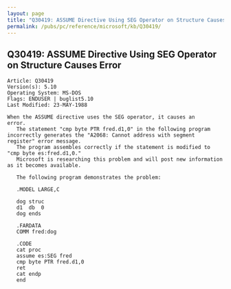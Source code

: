 ```yaml
---
layout: page
title: "Q30419: ASSUME Directive Using SEG Operator on Structure Causes Error"
permalink: /pubs/pc/reference/microsoft/kb/Q30419/
---
```


## Q30419: ASSUME Directive Using SEG Operator on Structure Causes Error

	Article: Q30419
	Version(s): 5.10
	Operating System: MS-DOS
	Flags: ENDUSER | buglist5.10
	Last Modified: 23-MAY-1988
	
	When the ASSUME directive uses the SEG operator, it causes an
	error.
	   The statement "cmp byte PTR fred.d1,0" in the following program
	incorrectly generates the "A2068: Cannot address with segment
	register" error message.
	   The program assembles correctly if the statement is modified to
	"cmp byte es:fred.d1,0."
	   Microsoft is researching this problem and will post new information
	as it becomes available.
	
	   The following program demonstrates the problem:
	
	   .MODEL LARGE,C
	
	   dog struc
	   d1  db  0
	   dog ends
	
	   .FARDATA
	   COMM fred:dog
	
	   .CODE
	   cat proc
	   assume es:SEG fred
	   cmp byte PTR fred.d1,0
	   ret
	   cat endp
	   end
